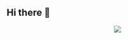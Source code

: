 ## Hi there 👋

<p align="center" >
    <a href="[LINK TO: WHEN CLICKED](https://www.codewars.com/users/tekami)" target="_blank">
      <img src="https://github.r2v.ch/codewars?user=tekami&name=true&top_languages=true&hide_clan=true&animation=false" />
    </a>
</p>
<!--
**kinolag/kinolag** is a ✨ _special_ ✨ repository because its `README.md` (this file) appears on your GitHub profile.

Here are some ideas to get you started:

- 🔭 I’m currently working on ...
- 🌱 I’m currently learning ...
- 👯 I’m looking to collaborate on ...
- 🤔 I’m looking for help with ...
- 💬 Ask me about ...
- 📫 How to reach me: ...
- 😄 Pronouns: ...
- ⚡ Fun fact: ...
-->
